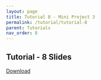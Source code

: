 ```yaml
---
layout: page
title: Tutorial 8 - Mini Project 3
permalink: /tutorial/tutorial-8
parent: Tutorials
nav_order: 8
---
```


## Tutorial - 8 Slides
[Download](https://karthikv1392.github.io/cs3301_osn/slides/Tutorials/Tutorial-8.pdf)
